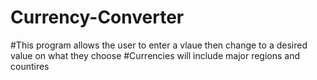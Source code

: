 # Currency-Converter
#This program allows the user to enter a vlaue then change to a desired value on what they choose
#Currencies will include major regions and countires
